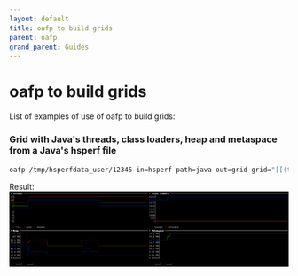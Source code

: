 ```yaml
---
layout: default
title: oafp to build grids
parent: oafp
grand_parent: Guides
---
```


# oafp to build grids

List of examples of use of oafp to build grids:

### Grid with Java's threads, class loaders, heap and metaspace from a Java's hsperf file

```bash
oafp /tmp/hsperfdata_user/12345 in=hsperf path=java out=grid grid="[[(title:Threads,type:chart,obj:'int threads.live:green:live threads.livePeak:red:peak threads.daemon:blue:daemon -min:0')|(title:Class Loaders,type:chart,obj:'int cls.loadedClasses:blue:loaded cls.unloadedClasses:red:unloaded')]|[(title:Heap,type:chart,obj:'bytes __mem.total:red:total __mem.used:blue:used -min:0')|(title:Metaspace,type:chart,obj:'bytes __mem.metaTotal:blue:total __mem.metaUsed:green:used -min:0')]]" loop=1
```

Result:
![oafp grid](oafp-grid.png)